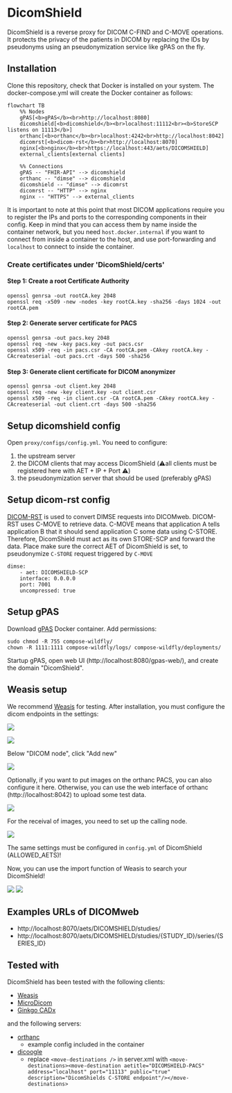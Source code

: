 # DicomShield

DicomShield is a reverse proxy for DICOM C-FIND and C-MOVE operations. It protects the privacy of the patients in DICOM 
by replacing the IDs by pseudonyms using an pseudonymization service like gPAS on the fly. 

## Installation

Clone this repository, check that Docker is installed on your system. 
The docker-compose.yml will create the Docker container as follows:

```mermaid
flowchart TB
    %% Nodes
    gPAS[<b>gPAS</b><br>http://localhost:8080]
    dicomshield[<b>dicomshield</b><br>localhost:11112<br><b>StoreSCP listens on 11113</b>]
    orthanc[<b>orthanc</b><br>localhost:4242<br>http://localhost:8042]
    dicomrst[<b>dicom-rst</b><br>http://localhost:8070]
    nginx[<b>nginx</b><br>https://localhost:443/aets/DICOMSHIELD]
    external_clients[external clients]

    %% Connections
    gPAS -- "FHIR-API" --> dicomshield
    orthanc -- "dimse" --> dicomshield
    dicomshield -- "dimse" --> dicomrst
    dicomrst -- "HTTP" --> nginx
    nginx -- "HTTPS" --> external_clients
```
It is important to note at this point that most DICOM applications require you to register the IPs and ports to the
corresponding components in their config. 
Keep in mind that you can access them by name inside the container network, but you need `host.docker.internal` 
if you want to connect from inside a container to the host, and use port-forwarding and `localhost` to connect to inside 
the container. 

### Create certificates under 'DicomShield/certs'
#### Step 1: Create a root Certificate Authority
    openssl genrsa -out rootCA.key 2048
    openssl req -x509 -new -nodes -key rootCA.key -sha256 -days 1024 -out rootCA.pem

#### Step 2: Generate server certificate for PACS
    openssl genrsa -out pacs.key 2048
    openssl req -new -key pacs.key -out pacs.csr 
    openssl x509 -req -in pacs.csr -CA rootCA.pem -CAkey rootCA.key -CAcreateserial -out pacs.crt -days 500 -sha256

#### Step 3: Generate client certificate for DICOM anonymizer
    openssl genrsa -out client.key 2048
    openssl req -new -key client.key -out client.csr
    openssl x509 -req -in client.csr -CA rootCA.pem -CAkey rootCA.key -CAcreateserial -out client.crt -days 500 -sha256

## Setup dicomshield config
Open `proxy/configs/config.yml`. You need to configure:
1. the upstream server 
2. the DICOM clients that may access DicomShield (⚠️all clients must be registered here with AET + IP + Port ⚠️)
3. the pseudonymization server that should be used (preferably gPAS)

## Setup dicom-rst config
[DICOM-RST](https://github.com/UMEssen/DICOM-RST) is used to convert DIMSE requests into DICOMweb. 
DICOM-RST uses C-MOVE to retrieve data. C-MOVE means that application A tells application B that it should 
send application C some data using C-STORE. Therefore, DicomShield must act as its own STORE-SCP and forward the data. 
Place make sure the correct AET of DicomShield is set, to pseudonymize `C-STORE` request triggered by `C-MOVE`

    dimse:
        - aet: DICOMSHIELD-SCP
        interface: 0.0.0.0
        port: 7001
        uncompressed: true


## Setup gPAS

Download [gPAS](https://www.ths-greifswald.de/forscher/gpas/) Docker container. Add permissions:

    sudo chmod -R 755 compose-wildfly/
    chown -R 1111:1111 compose-wildfly/logs/ compose-wildfly/deployments/

Startup gPAS, open web UI (http://localhost:8080/gpas-web/), and create the domain "DicomShield".

## Weasis setup
We recommend  [Weasis](https://weasis.org/en/) for testing. After installation, you must configure the dicom endpoints 
in the settings:

![](DicomShield/docs/weasis-settings1.png)

![](DicomShield/docs/weasis-settings2.png)

Below "DICOM node", click "Add new"

![](DicomShield/docs/weasis-settings3.png)

Optionally, if you want to put images on the orthanc PACS, you can also configure it here. Otherwise, you can use the 
web interface of orthanc (http://localhost:8042) to upload some test data.

![](DicomShield/docs/weasis-settings4.png)

For the receival of images, you need to set up the calling node. 

![](DicomShield/docs/weasis-settings5.png)

The same settings must be configured in `config.yml` of DicomShield (ALLOWED_AETS)!

Now, you can use the import function of Weasis to search your DicomShield!

![](DicomShield/docs/weasis-import1.png)
![](DicomShield/docs/weasis-import2.png)


## Examples URLs of DICOMweb

* http://localhost:8070/aets/DICOMSHIELD/studies/
* http://localhost:8070/aets/DICOMSHIELD/studies/{STUDY_ID}/series/{SERIES_ID}


## Tested with 
DicomShield has been tested with the following clients:
* [Weasis](https://weasis.org/en/)
* [MicroDicom](https://www.microdicom.com/)
* [Ginkgo CADx](https://github.com/gerddie/ginkgocadx)

and the following servers: 
* [orthanc](https://www.orthanc-server.com/) <br>
  * example config included in the container
* [dicoogle](https://dicoogle.com/)<br>
  * replace `<move-destinations />` in server.xml with `<move-destinations><move-destination aetitle="DICOMSHIELD-PACS" address="localhost" port="11113" public="true"
                              description="DicomShields C-STORE endpoint"/></move-destinations>`